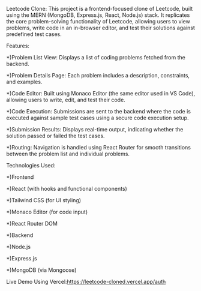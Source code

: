 Leetcode Clone:
This project is a frontend-focused clone of Leetcode, built using the MERN (MongoDB, Express.js, React, Node.js) stack. It replicates the core problem-solving functionality of Leetcode, allowing users to view problems, write code in an in-browser editor, and test their solutions against predefined test cases.

Features:


*)Problem List View: Displays a list of coding problems fetched from the backend.

*)Problem Details Page: Each problem includes a description, constraints, and examples.

*)Code Editor: Built using Monaco Editor (the same editor used in VS Code), allowing users to write, edit, and test their code.

*)Code Execution: Submissions are sent to the backend where the code is executed against sample test cases using a secure code execution setup.

*)Submission Results: Displays real-time output, indicating whether the solution passed or failed the test cases.

*)Routing: Navigation is handled using React Router for smooth transitions between the problem list and individual problems.

Technologies Used:

*)Frontend

*)React (with hooks and functional components)

*)Tailwind CSS (for UI styling)

*)Monaco Editor (for code input)

*)React Router DOM

*)Backend

*)Node.js

*)Express.js

*)MongoDB (via Mongoose)


Live Demo Using Vercel:https://leetcode-cloned.vercel.app/auth
